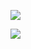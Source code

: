 ![](https://komarev.com/ghpvc/?username=ranpos&color=c1b6b3) <br>


<img src="https://files.catbox.moe/mkwd08.png"/>

